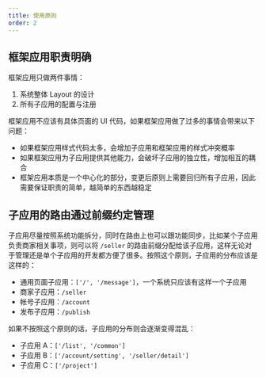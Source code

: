 ```yaml
---
title: 使用原则
order: 2
---
```


## 框架应用职责明确

框架应用只做两件事情：

1. 系统整体 Layout 的设计
2. 所有子应用的配置与注册

框架应用不应该有具体页面的 UI 代码，如果框架应用做了过多的事情会带来以下问题：

- 如果框架应用样式代码太多，会增加子应用和框架应用的样式冲突概率
- 如果框架应用为子应用提供其他能力，会破坏子应用的独立性，增加相互的耦合
- 框架应用本质是一个中心化的部分，变更后原则上需要回归所有子应用，因此需要保证职责的简单，越简单的东西越稳定

## 子应用的路由通过前缀约定管理

子应用尽量按照系统功能拆分，同时在路由上也可以跟功能同步，比如某个子应用负责商家相关事项，则可以将 `/seller` 的路由前缀分配给该子应用，这样无论对于管理还是单个子应用的开发都方便了很多。按照这个原则，子应用的分布应该是这样的：

- 通用页面子应用：`['/', '/message']`，一个系统只应该有这样一个子应用
- 商家子应用：`/seller`
- 帐号子应用：`/account`
- 发布子应用：`/publish`

如果不按照这个原则的话，子应用的分布则会逐渐变得混乱：

- 子应用 A：`['/list', '/common']`
- 子应用 B：`['/account/setting', '/seller/detail']`
- 子应用 C：`['/project']`